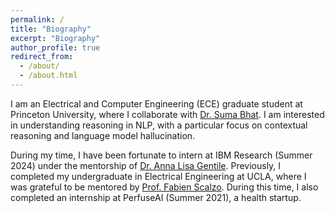 ```yaml
---
permalink: /
title: "Biography"
excerpt: "Biography"
author_profile: true
redirect_from: 
  - /about/
  - /about.html
---
```


I am an Electrical and Computer Engineering (ECE) graduate student at Princeton University, where I collaborate with [Dr. Suma Bhat](https://publish.illinois.edu/sumapbhat/). I am interested in understanding reasoning in NLP, with a particular focus on contextual reasoning and language model hallucination. 

During my time, I have been fortunate to intern at IBM Research (Summer 2024) under the mentorship of [Dr. Anna Lisa Gentile](https://anligentile.github.io/). Previously, I completed my undergraduate in Electrical Engineering at UCLA, where I was grateful to be mentored by [Prof. Fabien Scalzo](https://web.cs.ucla.edu/~fab/). During this time, I also completed an internship at PerfuseAI (Summer 2021), a health startup. 

<!-- *Currently, I am on-leave from Princeton University. I am actively seeking research positions in either industry or academia. Please feel free to reach out if you would like to connect!*

In my free time, I enjoy playing strategy board and video games. I also enjoy watching television (animated cartoons and airplane documentaries), furthering my cooking skills, trying out new foods, and spending time with good friends. Recently I have gotten into card artistry and learning magic tricks.


Feel free to reach out if you are interested in collaborating or mentorship. You can reach me through \[first name\]\[middle name\]@princeton.edu.-->

<!-- For a glimpse of my budding traveling adventures, check out my travelerspoint map below!

<iframe src="https://www.travellerspoint.com/embed/map.cfm/#/embed/1063649/?tiles=default&showguide=true&triponly" width="100%" height="500" style="margin-bottom:10px;border:0;"></iframe> -->

